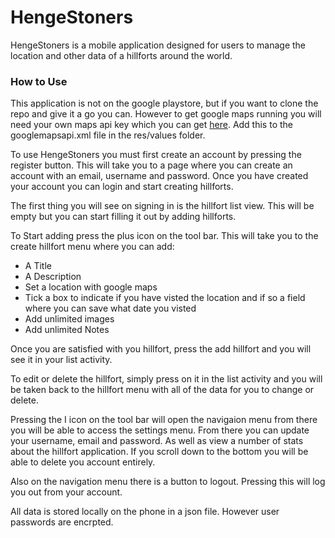 # HengeStoners

HengeStoners is a mobile application designed for users to manage the location and other data of a hillforts around the world. 

### How to Use

This application is not on the google playstore, but if you want to clone the repo and give it a go you can. However to get google maps running you will need your own maps api key which you can get [here](https://developers.google.com/maps/documentation). Add this to the googlemapsapi.xml file in the res/values folder. 

To use HengeStoners you must first create an account by pressing the register button. This will take you to a page where you can create an account with an email, username and password. Once you have created your account you can login and start creating hillforts.

The first thing you will see on signing in is the hillfort list view. This will be empty but you can start filling it out by adding hillforts.

To Start adding press the plus icon on the tool bar. This will take you to the create hillfort menu where you can add:

- A Title
- A Description
- Set a location with google maps
- Tick a box to indicate if you have visted the location and if so a field where you can save what date you visted
- Add unlimited images
- Add unlimited Notes

Once you are satisfied with you hillfort, press the add hillfort and you will see it in your list activity. 

To edit or delete the hillfort, simply press on it in the list activity and you will be taken back to the hillfort menu with all of the data for you to change or delete.

Pressing the I icon on the tool bar will open the navigaion menu from there you will be able to access the settings menu. From there you can update your username, email and password. As well as view a number of stats about the hillfort application. If you scroll down to the bottom you will be able to delete you account entirely. 

Also on the navigation menu there is a button to logout. Pressing this will log you out from your account.

All data is stored locally on the phone in a json file. However user passwords are encrpted.
